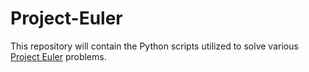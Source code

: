# Project-Euler
This repository will contain the Python scripts utilized to solve various [Project Euler](https://projecteuler.net/about) problems. 
